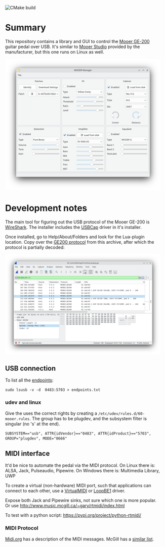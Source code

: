 ![CMake build](https://github.com/ThijsWithaar/MooerManager/actions/workflows/cmake.yml/badge.svg)

# Summary

This repository contains a library and GUI to control the [Mooer GE-200](https://www.mooeraudio.com/product/GE200--48.html) guitar pedal over USB.
It's similar to [Mooer Studio](https://www.mooeraudio.com/companyfile/GE200-Downloads-138.html) provided by the manufacturer,
but this one runs on Linux as well.

![Screenshot of the application](./doc/screenshot_kde.png "Application running in KDE")


# Development notes

The main tool for figuring out the USB protocol of the Mooer GE-200 is [WireShark](https://www.wireshark.org/download.html).
The installer includes the [USBCap](https://desowin.org/usbpcap/) driver in it's installer.

Once installed, go to Help/About/Folders and look for the Lua-plugin location. Copy over the [GE200 protocol](./mooer.lua) from this archive, after which the protocol is partially decoded:

![](./doc/wireshark.png)

## USB connection

To list all the [endpoints](./doc/endpoints.txt):

```
sudo lsusb -v -d  0483:5703 > endpoints.txt
```

### udev and linux

Give the uses the correct rights by creating a `/etc/udev/rules.d/60-mooer.rules`. The group has to be plugdev, and the subsystem filter is singular (no 's' at the end).

```
SUBSYSTEM=="usb", ATTR{idVendor}=="0483", ATTR{idProduct}=="5703", GROUP="plugdev", MODE="0666"
```

## MIDI interface

It'd be nice to automate the pedal via the MIDI protocol. On Linux there is: ALSA, Jack, Pulseaudio, Pipewire.
On Windows there is: Multimedia Library, UWP

To create a virtual (non-hardware) MIDI port, such that applications can connect to each other,
use a [VirtualMIDI](https://www.tobias-erichsen.de/software/virtualmidi.html) or [LoopBE1](https://www.nerds.de/en/download.html) driver.

Expose both Jack and Pipewire sinks, not sure which one is more popular.
Or use http://www.music.mcgill.ca/~gary/rtmidi/index.html

To test with a python script: https://pypi.org/project/python-rtmidi/

### MIDI Protocol

[Midi.org](https://midi.org/summary-of-midi-1-0-messages) has a description of the MIDI messages. McGill has a [similar list](http://www.music.mcgill.ca/~ich/classes/mumt306/StandardMIDIfileformat.html).
